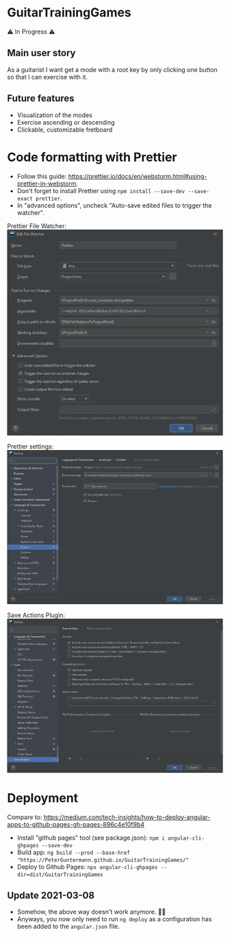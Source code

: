 # GuitarTrainingGames

⚠ In Progress ⚠

## Main user story

As a guitarist I want get a mode with a root key by only clicking one button so that I can exercise with it.

## Future features

-   Visualization of the modes
-   Exercise ascending or descending
-   Clickable, customizable fretboard

# Code formatting with Prettier

-   Follow this guide: https://prettier.io/docs/en/webstorm.html#using-prettier-in-webstorm.
-   Don't forget to install Prettier using `npm install --save-dev --save-exact prettier`.
-   In "advanced options", uncheck "Auto-save edited files to trigger the watcher".

Prettier File Watcher:
![Prettier File watcher setting](doc/filewatcher-setting.png)

Prettier settings:
![Prettier Settings](doc/prettier-settings.png)

Save Actions Plugin:
![Save Actions Settings](doc/save-actions-settings.png)

# Deployment

Compare to: https://medium.com/tech-insights/how-to-deploy-angular-apps-to-github-pages-gh-pages-896c4e10f9b4

-   Install "github pages" tool (see package.json): `npm i angular-cli-ghpages --save-dev`
-   Build app: `ng build --prod --base-href "https://PeterGuntermann.github.io/GuitarTrainingGames/"`
-   Deploy to Github Pages: `npx angular-cli-ghpages --dir=dist/GuitarTrainingGames`

## Update 2021-03-08

-   Somehow, the above way doesn't work anymore. 🤷‍♂️
-   Anyways, you now only need to run `ng deploy` as a configuration has been added to the `angular.json` file.
